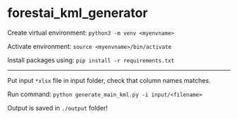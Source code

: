 # forestai_kml_generator


Create virtual environment: `python3 -m venv <myenvname>`

Activate environment: `source <myenvname>/bin/activate`

Install packages using: `pip install -r requirements.txt`

<hr>

Put input `*xlsx` file in input folder, check that column names matches.

Run command: `python generate_main_kml.py -i input/<filename>`

Output is saved in `./output` folder!

